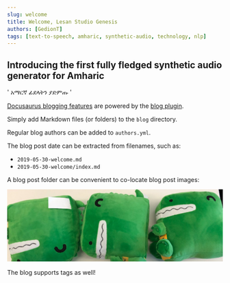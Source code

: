 ```yaml
---
slug: welcome
title: Welcome, Lesan Studio Genesis
authors: [GedionT]
tags: [text-to-speech, amharic, synthetic-audio, technology, nlp]
---
```


## Introducing the first fully fledged synthetic audio generator for Amharic

' አማርኛ ፊደላትን ያድምጡ '

[Docusaurus blogging features](https://docusaurus.io/docs/blog) are powered by the [blog plugin](https://docusaurus.io/docs/api/plugins/@docusaurus/plugin-content-blog).

Simply add Markdown files (or folders) to the `blog` directory.

Regular blog authors can be added to `authors.yml`.

The blog post date can be extracted from filenames, such as:

- `2019-05-30-welcome.md`
- `2019-05-30-welcome/index.md`

A blog post folder can be convenient to co-locate blog post images:

![Docusaurus Plushie](./docusaurus-plushie-banner.jpeg)

The blog supports tags as well!
